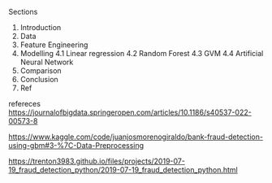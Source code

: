 Sections
1. Introduction
2. Data
3. Feature Engineering
4. Modelling
    4.1 Linear regression
    4.2 Random Forest
    4.3 GVM
    4.4 Artificial Neural Network
5. Comparison
6. Conclusion
7. Ref

refereces 
https://journalofbigdata.springeropen.com/articles/10.1186/s40537-022-00573-8

https://www.kaggle.com/code/juanjosmorenogiraldo/bank-fraud-detection-using-gbm#3-%7C-Data-Preprocessing

https://trenton3983.github.io/files/projects/2019-07-19_fraud_detection_python/2019-07-19_fraud_detection_python.html
